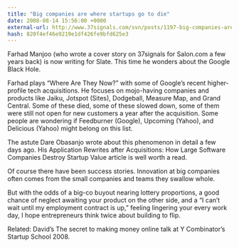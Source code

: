 ```yaml
---
title: "Big companies are where startups go to die"
date: 2008-08-14 15:56:00 +0000
external-url: http://www.37signals.com/svn/posts/1197-big-companies-are-where-startups-go-to-die
hash: 820f4ef46e9219e1df426fe9bfd625e3
---
```


Farhad Manjoo (who wrote a cover story on 37signals for Salon.com a few years back) is now writing for Slate. This time he wonders about the Google Black Hole.



Farhad plays “Where Are They Now?” with some of Google’s recent higher-profile tech acquisitions. He focuses on mojo-having companies and products like Jaiku, Jotspot (Sites), Dodgeball, Measure Map, and Grand Central. Some of these died, some of these slowed down, some of them were still not open for new customers a year after the acquisition. Some people are wondering if Feedburner (Google), Upcoming (Yahoo), and Delicious (Yahoo) might belong on this list.



The astute Dare Obasanjo wrote about this phenomenon in detail a few days ago. His Application Rewrites after Acquisitions: How Large Software Companies Destroy Startup Value article is well worth a read.



Of course there have been success stories. Innovation at big companies often comes from the small companies and teams they swallow whole.



But with the odds of a big-co buyout nearing lottery proportions, a good chance of neglect awaiting your product on the other side, and a “I can’t wait until my employment contract is up,” feeling lingering your every work day, I hope entrepreneurs think twice about building to flip.



Related: David’s The secret to making money online talk at Y Combinator’s Startup School 2008.

  

